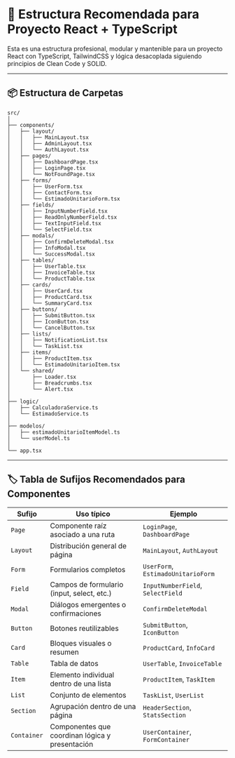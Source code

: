 # 📁 Estructura Recomendada para Proyecto React + TypeScript

Esta es una estructura profesional, modular y mantenible para un proyecto React con TypeScript, TailwindCSS y lógica desacoplada siguiendo principios de Clean Code y SOLID.

---

## 📦 Estructura de Carpetas

```
src/
│
├── components/
│   ├── layout/
│   │   ├── MainLayout.tsx
│   │   ├── AdminLayout.tsx
│   │   └── AuthLayout.tsx
│   ├── pages/
│   │   ├── DashboardPage.tsx
│   │   ├── LoginPage.tsx
│   │   └── NotFoundPage.tsx
│   ├── forms/
│   │   ├── UserForm.tsx
│   │   ├── ContactForm.tsx
│   │   └── EstimadoUnitarioForm.tsx
│   ├── fields/
│   │   ├── InputNumberField.tsx
│   │   ├── ReadOnlyNumberField.tsx
│   │   ├── TextInputField.tsx
│   │   └── SelectField.tsx
│   ├── modals/
│   │   ├── ConfirmDeleteModal.tsx
│   │   ├── InfoModal.tsx
│   │   └── SuccessModal.tsx
│   ├── tables/
│   │   ├── UserTable.tsx
│   │   ├── InvoiceTable.tsx
│   │   └── ProductTable.tsx
│   ├── cards/
│   │   ├── UserCard.tsx
│   │   ├── ProductCard.tsx
│   │   └── SummaryCard.tsx
│   ├── buttons/
│   │   ├── SubmitButton.tsx
│   │   ├── IconButton.tsx
│   │   └── CancelButton.tsx
│   ├── lists/
│   │   ├── NotificationList.tsx
│   │   └── TaskList.tsx
│   ├── items/
│   │   ├── ProductItem.tsx
│   │   └── EstimadoUnitarioItem.tsx
│   └── shared/
│       ├── Loader.tsx
│       ├── Breadcrumbs.tsx
│       └── Alert.tsx
│
├── logic/
│   ├── CalculadoraService.ts
│   └── EstimadoService.ts
│
├── modelos/
│   ├── estimadoUnitarioItemModel.ts
│   └── userModel.ts
│
└── app.tsx
```

---

## 🏷️ Tabla de Sufijos Recomendados para Componentes

| Sufijo        | Uso típico                                     | Ejemplo                     |
|---------------|-----------------------------------------------|-----------------------------|
| `Page`        | Componente raíz asociado a una ruta            | `LoginPage`, `DashboardPage` |
| `Layout`      | Distribución general de página                 | `MainLayout`, `AuthLayout` |
| `Form`        | Formularios completos                          | `UserForm`, `EstimadoUnitarioForm` |
| `Field`       | Campos de formulario (input, select, etc.)     | `InputNumberField`, `SelectField` |
| `Modal`       | Diálogos emergentes o confirmaciones           | `ConfirmDeleteModal`       |
| `Button`      | Botones reutilizables                          | `SubmitButton`, `IconButton` |
| `Card`        | Bloques visuales o resumen                     | `ProductCard`, `InfoCard`  |
| `Table`       | Tabla de datos                                 | `UserTable`, `InvoiceTable` |
| `Item`        | Elemento individual dentro de una lista        | `ProductItem`, `TaskItem`  |
| `List`        | Conjunto de elementos                          | `TaskList`, `UserList`     |
| `Section`     | Agrupación dentro de una página                | `HeaderSection`, `StatsSection` |
| `Container`   | Componentes que coordinan lógica y presentación| `UserContainer`, `FormContainer` |